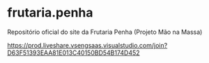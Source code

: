 # frutaria.penha
Repositório oficial do site da Frutaria Penha (Projeto Mão na Massa)

https://prod.liveshare.vsengsaas.visualstudio.com/join?D63F51393EAA81E013C40150BD54B174D452

